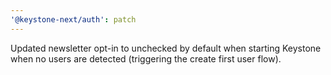 ```yaml
---
'@keystone-next/auth': patch
---
```


Updated newsletter opt-in to unchecked by default when starting Keystone when no users are detected (triggering the create first user flow).
